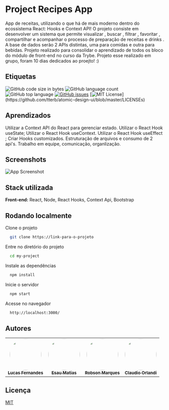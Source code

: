 
# Project Recipes App

App de receitas, utilizando o que há de mais moderno dentro do ecossistema React: Hooks e Context API!
O projeto consiste em desenvolver um sistema que permite visualizar , buscar , filtrar , favoritar , compartilhar e acompanhar o processo de preparação de receitas e drinks . A base de dados serão 2 APIs distintas, uma para comidas e outra para bebidas.
Projeto realizado para consolidar o aprendizado de todos os bloco do módulo de front-end no curso da Trybe.
Projeto esse realizado em grupo, foram 10 dias dedicados ao proejto! :)
## Etiquetas

![GitHub code size in bytes](https://img.shields.io/github/languages/code-size/eemr3/project-recipes-app)
![GitHub language count](https://img.shields.io/github/languages/count/eemr3/project-recipes-app)
![GitHub top language](https://img.shields.io/github/languages/top/eemr3/project-recipes-app)
[![GitHub issues](https://img.shields.io/github/issues/eemr3/project-recipes-app)](https://github.com/eemr3/project-recipes-app/issues)
[![MIT License](https://img.shields.io/apm/l/atomic-design-ui.svg?)](https://github.com/tterb/atomic-design-ui/blob/master/LICENSEs)


## Aprendizados

Utilizar a Context API do React para gerenciar estado.
Utilizar o React Hook useState;
Utilizar o React Hook useContext.
Utilizar o React Hook useEffect ;
Criar Hooks customizados.
Estruturação de arquivos e consumo de 2 api's.
Trabalho em equipe, comunicação, organlização.
## Screenshots

![App Screenshot](https://user-images.githubusercontent.com/42968718/154860927-e22cf3a9-6bcd-450a-9ef7-d5b7caacbff3.png)


## Stack utilizada

**Front-end:** React, Node, React Hooks, Context Api, Bootstrap

## Rodando localmente

Clone o projeto

```bash
  git clone https://link-para-o-projeto
```

Entre no diretório do projeto

```bash
  cd my-project
```

Instale as dependências

```bash
  npm install
```

Inicie o servidor

```bash
  npm start
```

Acesse no navegador
```bash
  http://localhost:3000/
```
## Autores


</table>
<table>
  <tr>
    <td align="center"><a href=https://github.com/Lucas-Fer"><img style="border-radius: 50%;" src="https://avatars.githubusercontent.com/u/81340180?v=4" width="100px;" alt=""/><br /><sub><b>Lucas Fernandes</b></sub></a><br /><a href="https://github.com/Lucas-Fer" title="Lucas-Fer"></a></td>
    <td align="center"><a href="https://github.com/esaumatias"><img style="border-radius: 50%;" src="https://avatars.githubusercontent.com/u/88900701?v=4" width="100px;" alt=""/><br /><sub><b>Esau Matias</b></sub></a><br /><a href="https://github.com/esaumatias" title="esaumatias"></a></td>
    <td align="center"><a href="https://github.com/GBLBORGES"><img style="border-radius: 50%;" src="https://avatars.githubusercontent.com/u/86524092?v=4" width="100px;" alt=""/><br /><sub><b>Robson Marques</b></sub></a><br /><a href="https://github.com/GBLBORGES/" title="GBLBORGES"></a></td>
    <td align="center"><a href="https://github.com/eemr3"><img style="border-radius: 50%;" src="https://avatars.githubusercontent.com/u/42968718?v=4" width="100px;" alt=""/><br /><sub><b>Claudio Orlandi</b></sub></a><br /><a href="https://github.com/eemr3/" title="eemr3"></a></td>
  </tr>
</table>

## Licença

[MIT](https://choosealicense.com/licenses/mit/)

